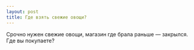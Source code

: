 ```yaml
---
layout: post 
title: Где взять свежие овощи? 
--- 
```

Срочно нужен свежие овощи, магазин где брала раньше — закрылся. Где вы покупаете?